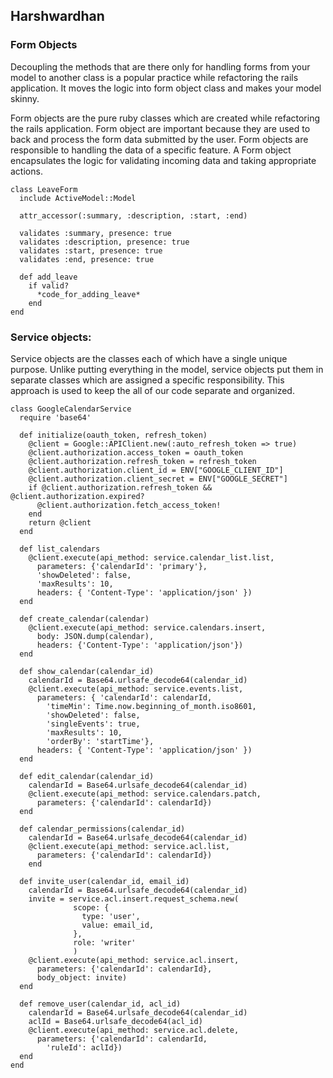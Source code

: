 ## Harshwardhan

### Form Objects
Decoupling the methods that are there only for handling forms from your model to another class is a popular practice while refactoring the rails
application. It moves the logic into form object class and makes your model skinny.

Form objects are the pure ruby classes which are created while refactoring the rails application. Form object are important because they are used to back and process the form data submitted by the user. Form objects are responsible to handling the data of a specific feature. A Form object encapsulates the logic for validating incoming data and taking appropriate actions.

```
class LeaveForm
  include ActiveModel::Model

  attr_accessor(:summary, :description, :start, :end)

  validates :summary, presence: true
  validates :description, presence: true
  validates :start, presence: true
  validates :end, presence: true

  def add_leave
    if valid?
      *code_for_adding_leave*
    end
end
```

### Service objects:

Service objects are the classes each of which have a single unique purpose. Unlike putting everything in the model, service objects put them in separate classes which are assigned a specific responsibility.
This approach is used to keep the all of our code separate and organized.

```
class GoogleCalendarService
  require 'base64'

  def initialize(oauth_token, refresh_token)
    @client = Google::APIClient.new(:auto_refresh_token => true)
    @client.authorization.access_token = oauth_token
    @client.authorization.refresh_token = refresh_token
    @client.authorization.client_id = ENV["GOOGLE_CLIENT_ID"]
    @client.authorization.client_secret = ENV["GOOGLE_SECRET"]
    if @client.authorization.refresh_token && @client.authorization.expired?
      @client.authorization.fetch_access_token!
    end
    return @client
  end

  def list_calendars
    @client.execute(api_method: service.calendar_list.list,
      parameters: {'calendarId': 'primary'},
      'showDeleted': false,
      'maxResults': 10,
      headers: { 'Content-Type': 'application/json' })
  end

  def create_calendar(calendar)
    @client.execute(api_method: service.calendars.insert,
      body: JSON.dump(calendar),
      headers: {'Content-Type': 'application/json'})
  end

  def show_calendar(calendar_id)
    calendarId = Base64.urlsafe_decode64(calendar_id)
    @client.execute(api_method: service.events.list,
      parameters: { 'calendarId': calendarId,
        'timeMin': Time.now.beginning_of_month.iso8601,
        'showDeleted': false,
        'singleEvents': true,
        'maxResults': 10,
        'orderBy': 'startTime'},
      headers: { 'Content-Type': 'application/json' })
  end

  def edit_calendar(calendar_id)
    calendarId = Base64.urlsafe_decode64(calendar_id)
    @client.execute(api_method: service.calendars.patch,
      parameters: {'calendarId': calendarId})
  end

  def calendar_permissions(calendar_id)
    calendarId = Base64.urlsafe_decode64(calendar_id)
    @client.execute(api_method: service.acl.list,
      parameters: {'calendarId': calendarId})
    end

  def invite_user(calendar_id, email_id)
    calendarId = Base64.urlsafe_decode64(calendar_id)
    invite = service.acl.insert.request_schema.new(
              scope: {
                type: 'user',
                value: email_id,
              },
              role: 'writer'
              )
    @client.execute(api_method: service.acl.insert,
      parameters: {'calendarId': calendarId},
      body_object: invite)
  end

  def remove_user(calendar_id, acl_id)
    calendarId = Base64.urlsafe_decode64(calendar_id)
    aclId = Base64.urlsafe_decode64(acl_id)
    @client.execute(api_method: service.acl.delete,
      parameters: {'calendarId': calendarId,
        'ruleId': aclId})
  end
end
```
